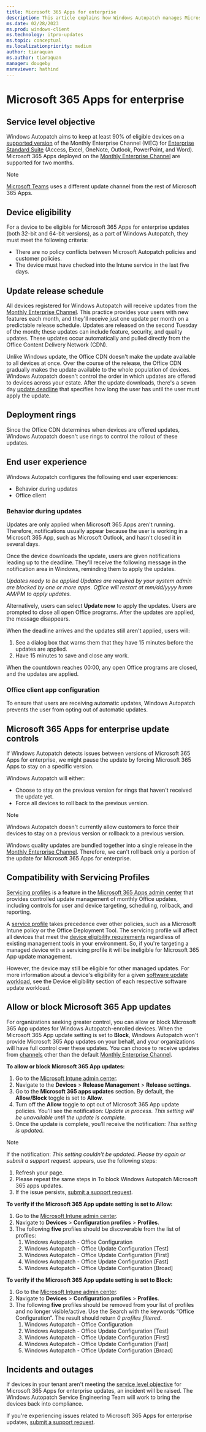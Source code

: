 ```yaml
---
title: Microsoft 365 Apps for enterprise
description: This article explains how Windows Autopatch manages Microsoft 365 Apps for enterprise updates
ms.date: 02/28/2023
ms.prod: windows-client
ms.technology: itpro-updates
ms.topic: conceptual
ms.localizationpriority: medium
author: tiaraquan
ms.author: tiaraquan
manager: dougeby
msreviewer: hathind
---
```


# Microsoft 365 Apps for enterprise

## Service level objective

Windows Autopatch aims to keep at least 90% of eligible devices on a [supported version](/deployoffice/overview-update-channels#support-duration-for-monthly-enterprise-channel) of the Monthly Enterprise Channel (MEC) for [Enterprise Standard Suite](/deployoffice/about-microsoft-365-apps) (Access, Excel, OneNote, Outlook, PowerPoint, and Word). Microsoft 365 Apps deployed on the [Monthly Enterprise Channel](/deployoffice/overview-update-channels#monthly-enterprise-channel-overview) are supported for two months.

> [!NOTE]
> [Microsoft Teams](../operate/windows-autopatch-teams.md) uses a different update channel from the rest of Microsoft 365 Apps.

## Device eligibility

For a device to be eligible for Microsoft 365 Apps for enterprise updates (both 32-bit and 64-bit versions), as a part of Windows Autopatch, they must meet the following criteria:  

- There are no policy conflicts between Microsoft Autopatch policies and customer policies.
- The device must have checked into the Intune service in the last five days.

## Update release schedule

All devices registered for Windows Autopatch will receive updates from the [Monthly Enterprise Channel](/deployoffice/overview-update-channels#monthly-enterprise-channel-overview). This practice provides your users with new features each month, and they'll receive just one update per month on a predictable release schedule. Updates are released on the second Tuesday of the month; these updates can include feature, security, and quality updates. These updates occur automatically and pulled directly from the Office Content Delivery Network (CDN).

Unlike Windows update, the Office CDN doesn't make the update available to all devices at once. Over the course of the release, the Office CDN gradually makes the update available to the whole population of devices. Windows Autopatch doesn't control the order in which updates are offered to devices across your estate. After the update downloads, there's a seven day [update deadline](/deployoffice/configure-update-settings-microsoft-365-apps) that specifies how long the user has until the user must apply the update.  

## Deployment rings

Since the Office CDN determines when devices are offered updates, Windows Autopatch doesn't use rings to control the rollout of these updates.

## End user experience

Windows Autopatch configures the following end user experiences:

- Behavior during updates
- Office client

### Behavior during updates

Updates are only applied when Microsoft 365 Apps aren't running. Therefore, notifications usually appear because the user is working in a Microsoft 365 App, such as Microsoft Outlook, and hasn't closed it in several days.

Once the device downloads the update, users are given notifications leading up to the deadline. They'll receive the following message in the notification area in Windows, reminding them to apply the updates.

*Updates ready to be applied
Updates are required by your system admin are blocked by one or more apps. Office will restart at mm/dd/yyyy h:mm AM/PM to apply updates.*

Alternatively, users can select **Update now** to apply the updates. Users are prompted to close all open Office programs. After the updates are applied, the message disappears.

When the deadline arrives and the updates still aren't applied, users will:

1. See a dialog box that warns them that they have 15 minutes before the updates are applied.
1. Have 15 minutes to save and close any work.

When the countdown reaches 00∶00, any open Office programs are closed, and the updates are applied.

### Office client app configuration

To ensure that users are receiving automatic updates, Windows Autopatch prevents the user from opting out of automatic updates.  

## Microsoft 365 Apps for enterprise update controls

If Windows Autopatch detects issues between versions of Microsoft 365 Apps for enterprise, we might pause the update by forcing Microsoft 365 Apps to stay on a specific version.  

Windows Autopatch will either:

- Choose to stay on the previous version for rings that haven't received the update yet.
- Force all devices to roll back to the previous version.

> [!NOTE]
> Windows Autopatch doesn't currently allow customers to force their devices to stay on a previous version or rollback to a previous version.

Windows quality updates are bundled together into a single release in the [Monthly Enterprise Channel](/deployoffice/overview-update-channels#monthly-enterprise-channel-overview). Therefore, we can't roll back only a portion of the update for Microsoft 365 Apps for enterprise.  

## Compatibility with Servicing Profiles

[Servicing profiles](/deployoffice/admincenter/servicing-profile) is a feature in the [Microsoft 365 Apps admin center](https://config.office.com/) that provides controlled update management of monthly Office updates, including controls for user and device targeting, scheduling, rollback, and reporting.

A [service profile](/deployoffice/admincenter/servicing-profile#compatibility-with-other-management-tools) takes precedence over other policies, such as a Microsoft Intune policy or the Office Deployment Tool. The servicing profile will affect all devices that meet the [device eligibility requirements](#device-eligibility) regardless of existing management tools in your environment. So, if you're targeting a managed device with a servicing profile it will be ineligible for Microsoft 365 App update management.

However, the device may still be eligible for other managed updates. For more information about a device's eligibility for a given [software update workload](windows-autopatch-update-management.md#software-update-workloads), see the Device eligibility section of each respective software update workload.

## Allow or block Microsoft 365 App updates

For organizations seeking greater control, you can allow or block Microsoft 365 App updates for Windows Autopatch-enrolled devices. When the Microsoft 365 App update setting is set to **Block**, Windows Autopatch won't provide Microsoft 365 App updates on your behalf, and your organizations will have full control over these updates. You can choose to receive updates from [channels](/deployoffice/overview-update-channels) other than the default [Monthly Enterprise Channel](/deployoffice/overview-update-channels#monthly-enterprise-channel-overview).

**To allow or block Microsoft 365 App updates:**

1. Go to the [Microsoft Intune admin center](https://go.microsoft.com/fwlink/?linkid=2109431).
2. Navigate to the **Devices** > **Release Management** > **Release settings**.
3. Go to the **Microsoft 365 apps updates** section. By default, the **Allow/Block** toggle is set to **Allow**.
4. Turn off the **Allow** toggle to opt out of Microsoft 365 App update policies. You'll see the notification: *Update in process. This setting will be unavailable until the update is complete.*
5. Once the update is complete, you’ll receive the notification: *This setting is updated.*

> [!NOTE]
> If the notification: *This setting couldn’t be updated. Please try again or submit a support request.* appears, use the following steps:<ol><li>Refresh your page.</li><li>Please repeat the same steps in To block Windows Autopatch Microsoft 365 apps updates.</li><li>If the issue persists, [submit a support request](../operate/windows-autopatch-support-request.md).</li>

**To verify if the Microsoft 365 App update setting is set to Allow:**

1. Go to the [Microsoft Intune admin center](https://go.microsoft.com/fwlink/?linkid=2109431).
2. Navigate to **Devices** > **Configuration profiles** > **Profiles**.
3. The following **five** profiles should be discoverable from the list of profiles:
    1. Windows Autopatch - Office Configuration
    2. Windows Autopatch - Office Update Configuration [Test]
    3. Windows Autopatch - Office Update Configuration [First]
    4. Windows Autopatch - Office Update Configuration [Fast]
    5. Windows Autopatch - Office Update Configuration [Broad]

**To verify if the Microsoft 365 App update setting is set to Block:**

1. Go to the [Microsoft Intune admin center](https://go.microsoft.com/fwlink/?linkid=2109431).
2. Navigate to **Devices** > **Configuration profiles** > **Profiles**.
3. The following **five** profiles should be removed from your list of profiles and no longer visible/active. Use the Search with the keywords “Office Configuration”. The result should return *0 profiles filtered*.
    1. Windows Autopatch - Office Configuration
    2. Windows Autopatch - Office Update Configuration [Test]
    3. Windows Autopatch - Office Update Configuration [First]
    4. Windows Autopatch - Office Update Configuration [Fast]
    5. Windows Autopatch - Office Update Configuration [Broad]

## Incidents and outages

If devices in your tenant aren't meeting the [service level objective](#service-level-objective) for Microsoft 365 Apps for enterprise updates, an incident will be raised. The Windows Autopatch Service Engineering Team will work to bring the devices back into compliance.

If you're experiencing issues related to Microsoft 365 Apps for enterprise updates, [submit a support request](../operate/windows-autopatch-support-request.md).

